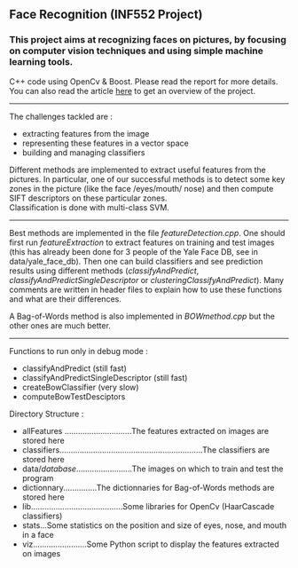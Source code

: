 ## Face Recognition (INF552 Project) ##

### This project aims at recognizing faces on pictures, by focusing on computer vision techniques and using simple machine learning tools. ###

C++ code using OpenCv & Boost.
Please read the report for more details.  
You can also read the article [here](http://sds-dubois.github.io/2015/02/01/Face-Recognition.html) to get an overview of the project.  

----------------
The challenges tackled are : 
- extracting features from the image
- representing these features in a vector space
- building and managing classifiers  

Different methods are implemented to extract useful features from the pictures. In particular, one of our successful methods is to detect some key zones in the picture (like the face /eyes/mouth/ nose) and then compute SIFT descriptors on these particular zones.  
Classification is done with multi-class SVM.  

----------------------------
Best methods are implemented in the file *featureDetection.cpp*. One should first run *featureExtraction* to extract features on training and test images (this has already been done for 3 people of the Yale Face DB, see in data/yale_face_db). Then one can build classifiers and see prediction results using different methods (*classifyAndPredict*, *classifyAndPredictSingleDescriptor* or *clusteringClassifyAndPredict*). Many comments are written in header files to explain how to use these functions and what are their differences.

A Bag-of-Words method is also implemented in *BOWmethod.cpp* but the other ones are much better.

--------------------
 
Functions to run only in debug mode :

- classifyAndPredict (still fast)
- classifyAndPredictSingleDescriptor (still fast)
- createBowClassifier (very slow)
- computeBowTestDesciptors


Directory Structure :

- allFeatures ..............................The features extracted on images are stored here
- classifiers................................................................The classifiers are stored here
- data/*database*.........................The images on which to train and test the program
- dictionnary...............The dictionnaries for Bag-of-Words methods are stored here
- lib.........................................Some libraries for OpenCv (HaarCascade classifiers)
- stats...Some statistics on the position and size of eyes, nose, and mouth in a face
- viz........................Some Python script to display the features extracted on images
